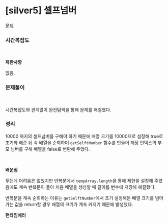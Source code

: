 # [silver5] 셀프넘버

[문제](https://www.acmicpc.net/problem/4673)

### 시간복잡도

<br>

**제한사항**

없음.

### 문제풀이

<br>

시간복잡도와 관계없이 완전탐색을 통해 문제를 해결했다.

### 정리

10000 까지의 셀프넘버를 구해야 하기 때문에 배열 크기를 10000으로 설정해 true로 초기화 해준 뒤 각 배열을 순회하며 `getSelftNumber` 함수를 만들어 해당 인덱스의 부모 넘버를 구해 배열을 false로 변환해 주었다.

<br>

**배운점**

푸는데 어려움은 없었지만 반복문에서 `tempArray.length`을 통해 제한을 설정해 주었음에도 계속 반복문이 돌아 처음 배열을 생성할 때 길이를 변수에 저장해 해결했다.

반복문을 계속 순회하는 이유는 `getSelftNumber`에서 초기 설정해둔 배열 크기를 넘어가는 값을 return할 경우 배열의 크기가 계속 커지기 때문에 발생했다.

**런타임에러**
